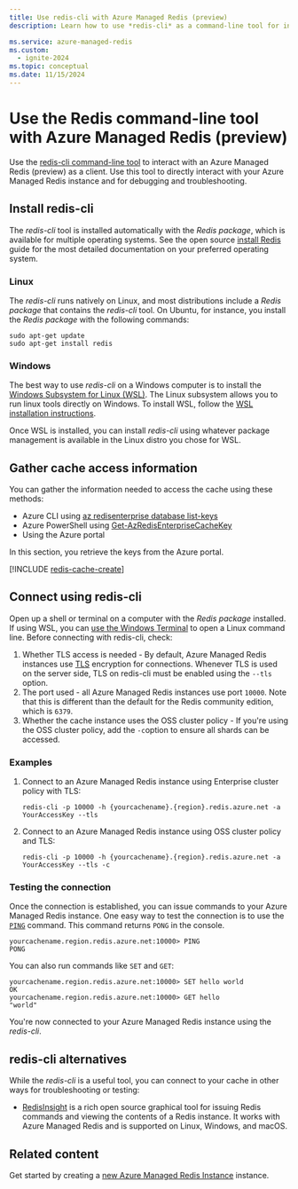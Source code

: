 ```yaml
---
title: Use redis-cli with Azure Managed Redis (preview)
description: Learn how to use *redis-cli* as a command-line tool for interacting with an Azure Managed Redis as a client

ms.service: azure-managed-redis
ms.custom:
  - ignite-2024
ms.topic: conceptual
ms.date: 11/15/2024
---
```

# Use the Redis command-line tool with Azure Managed Redis (preview)

Use the [redis-cli command-line tool](https://redis.io/docs/connect/cli/) to interact with an Azure Managed Redis (preview) as a client. Use this tool to directly interact with your Azure Managed Redis instance and for debugging and troubleshooting.

## Install redis-cli

The _redis-cli_ tool is installed automatically with the _Redis package_, which is available for multiple operating systems. See the open source [install Redis](https://redis.io/docs/install/install-redis/) guide for the most detailed documentation on your preferred operating system.

### Linux

The _redis-cli_ runs natively on Linux, and most distributions include a _Redis package_ that contains the _redis-cli_ tool. On Ubuntu, for instance, you install the _Redis package_  with the following commands:

```linux
sudo apt-get update
sudo apt-get install redis
```

### Windows

The best way to use _redis-cli_ on a Windows computer is to install the [Windows Subsystem for Linux (WSL)](/windows/wsl/about). The Linux subsystem allows you to run linux tools directly on Windows. To install WSL, follow the [WSL installation instructions](/windows/wsl/install).

Once WSL is installed, you can install _redis-cli_ using whatever package management is available in the Linux distro you chose for WSL.

## Gather cache access information

You can gather the information needed to access the cache using these methods:

- Azure CLI using [az redisenterprise database list-keys](/cli/azure/redisenterprise/database#az-redisenterprise-database-list-keys)
- Azure PowerShell using [Get-AzRedisEnterpriseCacheKey](/powershell/module/az.redisenterprisecache/get-azredisenterprisecachekey)
- Using the Azure portal

In this section, you retrieve the keys from the Azure portal.

[!INCLUDE [redis-cache-create](includes/redis-cache-access-keys.md)]

## Connect using redis-cli

Open up a shell or terminal on a computer with the _Redis package_ installed. If using WSL, you can [use the Windows Terminal](/windows/wsl/install#ways-to-run-multiple-linux-distributions-with-wsl) to open a Linux command line. Before connecting with redis-cli, check:

1. Whether TLS access is needed - By default, Azure Managed Redis instances use [TLS](tls-configuration.md) encryption for connections. Whenever TLS is used on the server side, TLS on redis-cli must be enabled using the `--tls` option.
1. The port used - all Azure Managed Redis instances use port `10000`. Note that this is different than the default for the Redis community edition, which is `6379`. 
1. Whether the cache instance uses the OSS cluster policy - If you're using the OSS cluster policy, add the `-c`option to ensure all shards can be accessed.

### Examples

1. Connect to an Azure Managed Redis instance using Enterprise cluster policy with TLS:

    ```console
    redis-cli -p 10000 -h {yourcachename}.{region}.redis.azure.net -a YourAccessKey --tls
    ```

1. Connect to an Azure Managed Redis instance using  OSS cluster policy and TLS:

    ```console
    redis-cli -p 10000 -h {yourcachename}.{region}.redis.azure.net -a YourAccessKey --tls -c
    ```

### Testing the connection

Once the connection is established, you can issue commands to your Azure Managed Redis instance. One easy way to test the connection is to use the [`PING`](https://redis.io/commands/ping/) command. This command returns `PONG` in the console.

```output
yourcachename.region.redis.azure.net:10000> PING
PONG
```

You can also run commands like `SET` and `GET`:

```output
yourcachename.region.redis.azure.net:10000> SET hello world
OK
yourcachename.region.redis.azure.net:10000> GET hello
"world"
```

You're now connected to your Azure Managed Redis instance using the _redis-cli_.

## redis-cli alternatives

While the _redis-cli_ is a useful tool, you can connect to your cache in other ways for troubleshooting or testing:

- [RedisInsight](https://redis.com/redis-enterprise/redis-insight/) is a rich open source graphical tool for issuing Redis commands and viewing the contents of a Redis instance. It works with Azure Managed Redis and is supported on Linux, Windows, and macOS.

## Related content

Get started by creating a [new Azure Managed Redis Instance](quickstart-create-managed-redis.md) instance.
